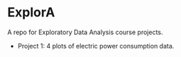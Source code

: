 ExplorA
=======

A repo for Exploratory Data Analysis course projects.

* Project 1: 4 plots of electric power consumption data. 
